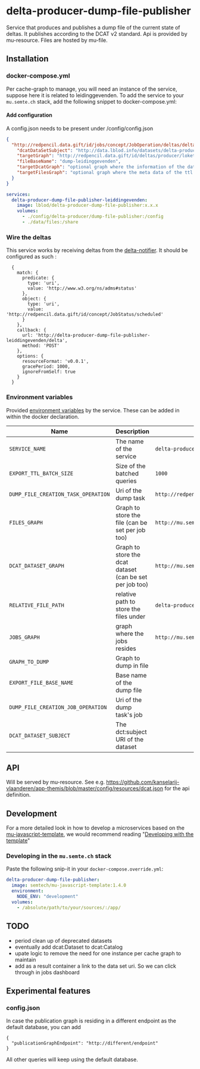 # delta-producer-dump-file-publisher

Service that produces and publishes a dump file of the current state of deltas.
It publishes according to the DCAT v2 standard.
Api is provided by mu-resource.
Files are hosted by mu-file.

## Installation

### docker-compose.yml
Per cache-graph to manage, you will need an instance of the service, suppose here it is related to leidinggevenden.
To add the service to your `mu.semte.ch` stack, add the following snippet to docker-compose.yml:

#### Add configuration
A config.json needs to be present under /config/config.json
```json
{
  "http://redpencil.data.gift/id/jobs/concept/JobOperation/deltas/deltaDumpFileCreation/leidinggevenden" : {
    "dcatDataSetSubject": "http://data.lblod.info/datasets/delta-producer/dumps/LeidinggevendenCacheGraphDump",
    "targetGraph": "http://redpencil.data.gift/id/deltas/producer/loket-leidinggevenden-producer",
    "fileBaseName": "dump-leidinggevenden",
    "targetDcatGraph": "optional graph where the information of the data set should reside",
    "targetFilesGraph": "optional graph where the meta data of the ttl should reside"
  }
}
```

```yaml
services:
  delta-producer-dump-file-publisher-leiddingevenden:
    image: lblod/delta-producer-dump-file-publisher:x.x.x
    volumes:
      - ./config/delta-producer/dump-file-publisher:/config
      - ./data/files:/share
```

### Wire the deltas

This service works by receiving deltas from the [delta-notifier](https://github.com/mu-semtech/delta-notifier).
It should be configured as such :

```
  {
    match: {
      predicate: {
        type: 'uri',
        value: 'http://www.w3.org/ns/adms#status'
      },
      object: {
        type: 'uri',
        value: 'http://redpencil.data.gift/id/concept/JobStatus/scheduled'
      }
    },
    callback: {
      url: 'http://delta-producer-dump-file-publisher-leiddingevenden/delta',
      method: 'POST'
    },
    options: {
      resourceFormat: 'v0.0.1',
      gracePeriod: 1000,
      ignoreFromSelf: true
    }
  }
```

### Environment variables

Provided [environment variables](https://docs.docker.com/compose/environment-variables/) by the service. These can be added in within the docker declaration.

| Name                                | Description                 | Default                                 |
| ----------------------------------- | --------------------------- | --------------------------------------- |
| `SERVICE_NAME`                      | The name of the service     | `delta-producer-dump-file-publisher`    |
| `EXPORT_TTL_BATCH_SIZE`             | Size of the batched queries | `1000`                                  |
| `DUMP_FILE_CREATION_TASK_OPERATION` | Uri of the dump task        | `http://redpencil.data.gift/id/jobs/concept/TaskOperation/deltas/deltaDumpFileCreation` |
| `FILES_GRAPH`                       | Graph to store the file (can be set per job too)     | `http://mu.semte.ch/graphs/public` |
| `DCAT_DATASET_GRAPH`                       | Graph to store the dcat dataset (can be set per job too)    | `http://mu.semte.ch/graphs/public` |
| `RELATIVE_FILE_PATH`                       | relative path to store the files under     | `delta-producer-dumps` |
| `JOBS_GRAPH`                       | graph where the jobs resides     | `http://mu.semte.ch/graphs/system/jobs` |
| `GRAPH_TO_DUMP`                     | Graph to dump in file       |                                         |
| `EXPORT_FILE_BASE_NAME`             | Base name of the dump file  |                                         |
| `DUMP_FILE_CREATION_JOB_OPERATION`  | Uri of the dump task's job  |                                         |
| `DCAT_DATASET_SUBJECT`  | The dct:subject URI of the dataset |                                         |

## API

Will be served by mu-resource.
See e.g. https://github.com/kanselarij-vlaanderen/app-themis/blob/master/config/resources/dcat.json for the api definition.

## Development

For a more detailed look in how to develop a microservices based on
the [mu-javascript-template](https://github.com/mu-semtech/mu-javascript-template), we would recommend
reading "[Developing with the template](https://github.com/mu-semtech/mu-javascript-template#developing-with-the-template)"

### Developing in the `mu.semte.ch` stack

Paste the following snip-it in your `docker-compose.override.yml`:

````yaml
delta-producer-dump-file-publisher:
  image: semtech/mu-javascript-template:1.4.0
  environment:
    NODE_ENV: "development"
  volumes:
    - /absolute/path/to/your/sources/:/app/
````

## TODO
- period clean up of deprecated datasets
- eventually add dcat:Dataset to dcat:Catalog
- upate logic to remove the need for one instance per cache graph to maintain
- add as a result container a link to the data set uri. So we can click through in jobs dashboard

## Experimental features
### config.json
In case the publication graph is residing in a different endpoint as the default database, you can add
```
{
  "publicationGraphEndpoint": "http://different/endpoint"
}
```
All other queries will keep using the default database.
